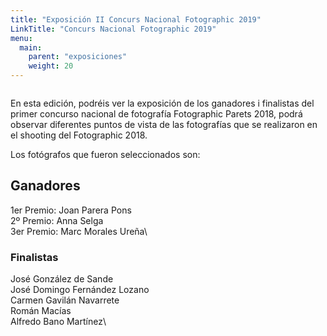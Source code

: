 ```yaml
---
title: "Exposición II Concurs Nacional Fotographic 2019"
LinkTitle: "Concurs Nacional Fotographic 2019"
menu:
  main:
    parent: "exposiciones"
    weight: 20
---
```


<img src="/img/exposicion-I-concurso.jpg" class="img-fluid" alt="">

En esta edición, podréis ver la exposición de los ganadores i finalistas del primer concurso nacional de fotografía Fotographic Parets 2018, podrá observar
diferentes puntos de vista de las fotografías que se realizaron en el shooting del Fotographic 2018.

Los fotógrafos que fueron seleccionados son:

## Ganadores

1er Premio: Joan Parera Pons\
2º Premio: Anna Selga\
3er Premio: Marc Morales Ureña\

### Finalistas

José González de Sande\
José Domingo Fernández Lozano\
Carmen Gavilán Navarrete\
Román Macías\
Alfredo Bano Martínez\
